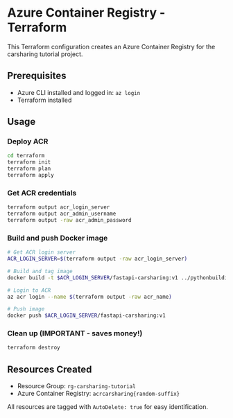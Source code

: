 # Azure Container Registry - Terraform

This Terraform configuration creates an Azure Container Registry for the carsharing tutorial project.

## Prerequisites

- Azure CLI installed and logged in: `az login`
- Terraform installed

## Usage

### Deploy ACR
```bash
cd terraform
terraform init
terraform plan
terraform apply
```

### Get ACR credentials
```bash
terraform output acr_login_server
terraform output acr_admin_username
terraform output -raw acr_admin_password
```

### Build and push Docker image
```bash
# Get ACR login server
ACR_LOGIN_SERVER=$(terraform output -raw acr_login_server)

# Build and tag image
docker build -t $ACR_LOGIN_SERVER/fastapi-carsharing:v1 ../pythonbuilding

# Login to ACR
az acr login --name $(terraform output -raw acr_name)

# Push image
docker push $ACR_LOGIN_SERVER/fastapi-carsharing:v1
```

### Clean up (IMPORTANT - saves money!)
```bash
terraform destroy
```

## Resources Created

- Resource Group: `rg-carsharing-tutorial`
- Azure Container Registry: `acrcarsharing{random-suffix}`

All resources are tagged with `AutoDelete: true` for easy identification.